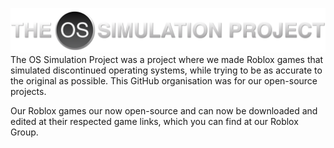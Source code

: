 [![The OS Simulation Project](https://github.com/OSSimulation/.github/blob/main/THEOSSIMULATIONPROJECT_LOWRES.png?raw=true)](https://ossimulation.github.io/)
The OS Simulation Project was a project where we made Roblox games that simulated discontinued operating systems, while trying to be as accurate to the original as possible. This GitHub organisation was for our open-source projects.

Our Roblox games our now open-source and can now be downloaded and edited at their respected game links, which you can find at our Roblox Group.
